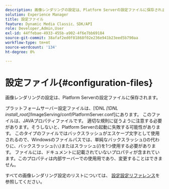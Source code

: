 ```yaml
---
description: 画像レンダリングの設定は、Platform Serverの設定ファイルに保存されます。
solution: Experience Manager
title: 設定ファイル
feature: Dynamic Media Classic、SDK/API
role: Developer,Admin,User
exl-id: 44ffebae-4933-455b-a902-4f6e7bb69184
source-git-commit: 38afaf2ed0f01868f02e236e941b23eed5b790aa
workflow-type: tm+mt
source-wordcount: '134'
ht-degree: 0%

---
```


# 設定ファイル{#configuration-files}

画像レンダリングの設定は、Platform Serverの設定ファイルに保存されます。

プラットフォームサーバー設定ファイルは、[!DNL *[!DNL install_root]*/ImageServing/conf/PlatformServer.conf]にあります。 このファイルは、JAVAプロパティファイルです。 適切な規則に従うように注意する必要があります。そうしないと、Platform Serverの起動に失敗する可能性があります。 このタイプのファイルではバックスラッシュがエスケープ文字として使用されるので、Windowsのファイルパスでは、単純なバックスラッシュ(\)の代わりに、バックスラッシュ(`\\`)またはスラッシュ(/)を1つ使用する必要があります。 ファイルには、ドキュメントに記載されていないプロパティが含まれています。このプロパティは内部サーバーでの使用用であり、変更することはできません。

すべての画像レンダリング設定のリストについては、 [設定設定リファレンス](../../../../../ir-api/server-admin/image-rendering-api-ref/c-ir-server-administration/c-ir-configuration-settings-reference/c-ir-configuration-settings-reference.md#concept-6947a512d4c94e9fb8a71b80243fee81)を参照してください。
